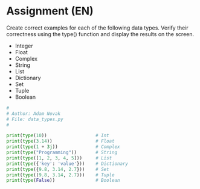 # Assignment (EN)

Create correct examples for each of the following data types. 
Verify their correctness using the type() function and display the results on the screen.

- Integer
- Float
- Complex
- String
- List
- Dictionary
- Set
- Tuple
- Boolean

```python
#
# Author: Adam Novak
# File: data_types.py
#

print(type(10))                  # Int
print(type(3.14))                # Float
print(type(1 + 3j))              # Complex
print(type("Programming"))       # String
print(type([1, 2, 3, 4, 5]))     # List
print(type({'key': 'value'}))    # Dictionary
print(type({9.8, 3.14, 2.7}))    # Set
print(type((9.8, 3.14, 2.7)))    # Tuple
print(type(False))               # Boolean

```